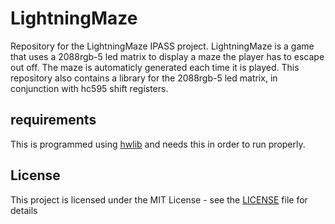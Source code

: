 # LightningMaze

Repository for the LightningMaze IPASS project. LightningMaze is a game that uses a 2088rgb-5 led matrix to display a maze the player has to escape out off. The maze is automaticly generated each time it is played.
This repository also contains a library for the 2088rgb-5 led matrix, in conjunction with hc595 shift registers.

## requirements

This is programmed using [hwlib](https://github.com/wovo/hwlib) and needs this in order to run properly.

## License

This project is licensed under the MIT License - see the [LICENSE](LICENSE.md) file for details
